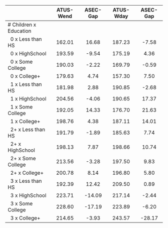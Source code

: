 
|                      |    ATUS-Wend |     ASEC-Gap |    ATUS-Wday |     ASEC-Gap |
| -------------------- | :----------: | :----------: | :----------: | :----------: |
| # Children x Education |              |              |              |              |
| &nbsp;&nbsp;0 x Less than HS |       162.01 |        16.68 |       187.23 |        -7.58 |
| &nbsp;&nbsp;0 x HighSchool |       193.59 |        -9.54 |       175.19 |         4.36 |
| &nbsp;&nbsp;0 x Some College |       190.03 |        -2.22 |       169.79 |        -0.59 |
| &nbsp;&nbsp;0 x College+ |       179.63 |         4.74 |       157.30 |         7.50 |
| &nbsp;&nbsp;1 x Less than HS |       181.98 |         2.88 |       190.85 |        -2.68 |
| &nbsp;&nbsp;1 x HighSchool |       204.56 |        -4.06 |       190.65 |        17.37 |
| &nbsp;&nbsp;1 x Some College |       192.05 |        14.33 |       176.70 |        21.63 |
| &nbsp;&nbsp;1 x College+ |       198.76 |         4.38 |       187.11 |        14.01 |
| &nbsp;&nbsp;2+ x Less than HS |       191.79 |        -1.89 |       185.63 |         7.74 |
| &nbsp;&nbsp;2+ x HighSchool |       198.13 |         7.87 |       198.66 |        10.74 |
| &nbsp;&nbsp;2+ x Some College |       213.56 |        -3.28 |       197.50 |         9.83 |
| &nbsp;&nbsp;2+ x College+ |       200.78 |         8.14 |       196.80 |         5.80 |
| &nbsp;&nbsp;3 x Less than HS |       192.39 |        12.42 |       209.50 |         0.89 |
| &nbsp;&nbsp;3 x HighSchool |       223.71 |       -14.09 |       217.14 |        -2.44 |
| &nbsp;&nbsp;3 x Some College |       228.60 |       -17.19 |       223.89 |        -6.20 |
| &nbsp;&nbsp;3 x College+ |       214.65 |        -3.93 |       243.57 |       -28.17 |

